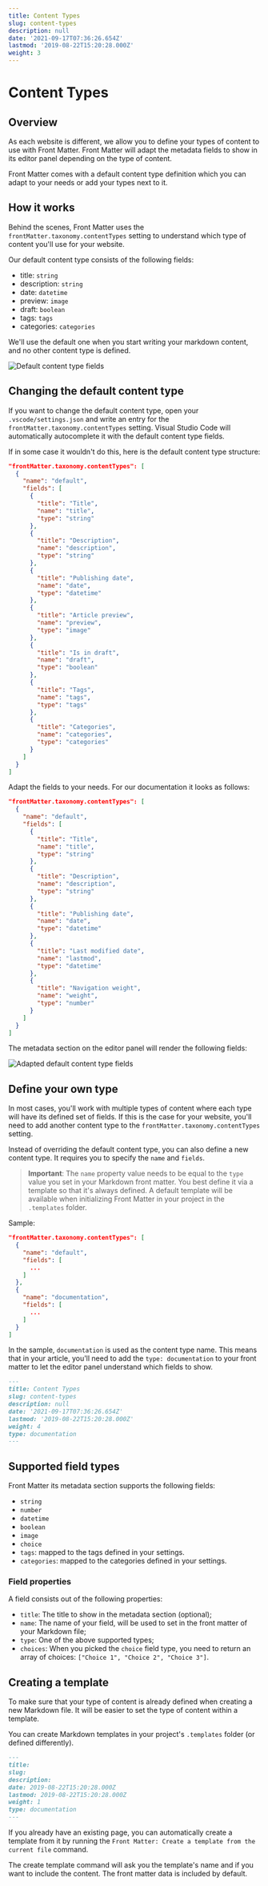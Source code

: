 ```yaml
---
title: Content Types
slug: content-types
description: null
date: '2021-09-17T07:36:26.654Z'
lastmod: '2019-08-22T15:20:28.000Z'
weight: 3
---
```


# Content Types

## Overview

As each website is different, we allow you to define your types of content to use with Front Matter. Front Matter will adapt the metadata fields to show in its editor panel depending on the type of content.

Front Matter comes with a default content type definition which you can adapt to your needs or add your types next to it.

## How it works

Behind the scenes, Front Matter uses the `frontMatter.taxonomy.contentTypes` setting to understand which type of content you'll use for your website.

Our default content type consists of the following fields:

- title: `string`
- description: `string`
- date: `datetime`
- preview: `image`
- draft: `boolean`
- tags: `tags`
- categories: `categories`

We'll use the default one when you start writing your markdown content, and no other content type is defined.

![Default content type fields](/assets/default-contenttype.png)

## Changing the default content type

If you want to change the default content type, open your `.vscode/settings.json` and write an entry for the `frontMatter.taxonomy.contentTypes` setting. Visual Studio Code will automatically autocomplete it with the default content type fields.

If in some case it wouldn't do this, here is the default content type structure:

```json
"frontMatter.taxonomy.contentTypes": [
  {
    "name": "default",
    "fields": [
      {
        "title": "Title",
        "name": "title",
        "type": "string"
      },
      {
        "title": "Description",
        "name": "description",
        "type": "string"
      },
      {
        "title": "Publishing date",
        "name": "date",
        "type": "datetime"
      },
      {
        "title": "Article preview",
        "name": "preview",
        "type": "image"
      },
      {
        "title": "Is in draft",
        "name": "draft",
        "type": "boolean"
      },
      {
        "title": "Tags",
        "name": "tags",
        "type": "tags"
      },
      {
        "title": "Categories",
        "name": "categories",
        "type": "categories"
      }
    ]
  }
]
```

Adapt the fields to your needs. For our documentation it looks as follows:

```json
"frontMatter.taxonomy.contentTypes": [
  {
    "name": "default",
    "fields": [
      {
        "title": "Title",
        "name": "title",
        "type": "string"
      },
      {
        "title": "Description",
        "name": "description",
        "type": "string"
      },
      {
        "title": "Publishing date",
        "name": "date",
        "type": "datetime"
      },
      {
        "title": "Last modified date",
        "name": "lastmod",
        "type": "datetime"
      },
      {
        "title": "Navigation weight",
        "name": "weight",
        "type": "number"
      }
    ]
  }
]
```

The metadata section on the editor panel will render the following fields:

![Adapted default content type fields](/assets/adapted-default-ct.png)

## Define your own type

In most cases, you'll work with multiple types of content where each type will have its defined set of fields. If this is the case for your website, you'll need to add another content type to the `frontMatter.taxonomy.contentTypes` setting.

Instead of overriding the default content type, you can also define a new content type. It requires you to specify the `name` and `fields`.

> **Important**: The `name` property value needs to be equal to the `type` value you set in your Markdown front matter. You best define it via a template so that it's always defined. A default template will be available when initializing Front Matter in your project in the `.templates` folder.

Sample:

```json
"frontMatter.taxonomy.contentTypes": [
  {
    "name": "default",
    "fields": [
      ...
    ]
  },
  {
    "name": "documentation",
    "fields": [
      ...
    ]
  }
]
```

In the sample, `documentation` is used as the content type name. This means that in your article, you'll need to add the `type: documentation` to your front matter to let the editor panel understand which fields to show.

```markdown
---
title: Content Types
slug: content-types
description: null
date: '2021-09-17T07:36:26.654Z'
lastmod: '2019-08-22T15:20:28.000Z'
weight: 4
type: documentation
---
```

## Supported field types

Front Matter its metadata section supports the following fields:

- `string`
- `number`
- `datetime`
- `boolean`
- `image`
- `choice`
- `tags`: mapped to the tags defined in your settings.
- `categories`: mapped to the categories defined in your settings.

### Field properties

A field consists out of the following properties:

- `title`: The title to show in the metadata section (optional);
- `name`: The name of your field, will be used to set in the front matter of your Markdown file;
- `type`: One of the above supported types;
- `choices`: When you picked the `choice` field type, you need to return an array of choices: `["Choice 1", "Choice 2", "Choice 3"]`.

## Creating a template

To make sure that your type of content is already defined when creating a new Markdown file. It will be easier to set the type of content within a template.

You can create Markdown templates in your project's `.templates` folder (or defined differently).

```markdown
---
title: 
slug: 
description: 
date: 2019-08-22T15:20:28.000Z
lastmod: 2019-08-22T15:20:28.000Z
weight: 1
type: documentation
---
```

If you already have an existing page, you can automatically create a template from it by running the `Front Matter: Create a template from the current file` command.

The create template command will ask you the template's name and if you want to include the content. The front matter data is included by default.